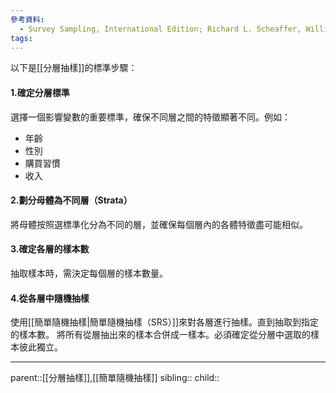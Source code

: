 ```yaml
---
參考資料:
  - Survey Sampling, International Edition; Richard L. Scheaffer, William Mendenhall. III
tags:
---
```

以下是[[分層抽樣]]的標準步驟：
#### 1.確定分層標準
選擇一個影響變數的重要標準，確保不同層之間的特徵顯著不同。例如：
- 年齡
- 性別
- 購買習慣
- 收入
#### 2.劃分母體為不同層（Strata）
將母體按照選標準化分為不同的層，並確保每個層內的各體特徵盡可能相似。
#### 3.確定各層的樣本數
抽取樣本時，需決定每個層的樣本數量。
#### 4.從各層中隨機抽樣
使用[[簡單隨機抽樣|簡單隨機抽樣（SRS）]]來對各層進行抽樣。直到抽取到指定的樣本數。
將所有從層抽出來的樣本合併成一樣本。必須確定從分層中選取的樣本彼此獨立。
- - -
parent::[[分層抽樣]],[[簡單隨機抽樣]]
sibling::
child::